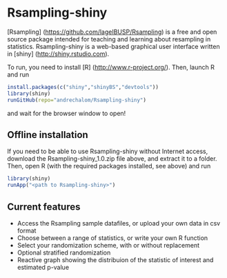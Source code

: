 # Rsampling-shiny

[Rsampling] (https://github.com/lageIBUSP/Rsampling) is a free and open source package intended for 
teaching and learning about resampling in statistics. Rsampling-shiny is a web-based graphical user interface
written in [shiny] (http://shiny.rstudio.com).

To run, you need to install [R] (http://www.r-project.org/). Then, launch R and run
```R
install.packages(c("shiny","shinyBS","devtools"))
library(shiny)
runGitHub(repo="andrechalom/Rsampling-shiny")
``` 
and wait for the browser window to open!

## Offline installation
If you need to be able to use Rsampling-shiny without Internet access, download the Rsampling-shiny\_1.0.zip
file above, and extract it to a folder. Then, open R (with the required packages installed, see above) and run
```R
library(shiny)
runApp("<path to Rsampling-shiny>")
```

## Current features
* Access the Rsampling sample datafiles, or upload your own data in csv format
* Choose between a range of statistics, or write your own R function
* Select your randomization scheme, with or without replacement
* Optional stratified randomization
* Reactive graph showing the distribuion of the statistic of interest and estimated p-value

